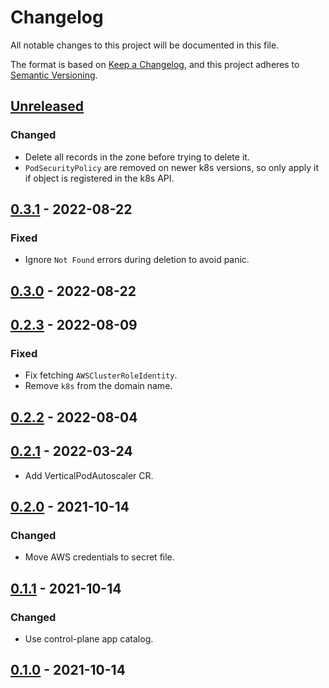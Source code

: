 # Changelog

All notable changes to this project will be documented in this file.

The format is based on [Keep a Changelog](https://keepachangelog.com/en/1.0.0/),
and this project adheres to [Semantic Versioning](https://semver.org/spec/v2.0.0.html).

## [Unreleased]

### Changed

- Delete all records in the zone before trying to delete it.
- `PodSecurityPolicy` are removed on newer k8s versions, so only apply it if object is registered in the k8s API.
 
## [0.3.1] - 2022-08-22

### Fixed

- Ignore `Not Found` errors during deletion to avoid panic.

## [0.3.0] - 2022-08-22

## [0.2.3] - 2022-08-09

### Fixed

- Fix fetching `AWSClusterRoleIdentity`.
- Remove `k8s` from the domain name.

## [0.2.2] - 2022-08-04

## [0.2.1] - 2022-03-24

- Add VerticalPodAutoscaler CR.

## [0.2.0] - 2021-10-14

### Changed

- Move AWS credentials to secret file.

## [0.1.1] - 2021-10-14

### Changed

- Use control-plane app catalog.

## [0.1.0] - 2021-10-14


[Unreleased]: https://github.com/giantswarm/dns-operator-aws/compare/v0.3.1...HEAD
[0.3.1]: https://github.com/giantswarm/dns-operator-aws/compare/v0.3.0...v0.3.1
[0.3.0]: https://github.com/giantswarm/dns-operator-aws/compare/v0.2.3...v0.3.0
[0.2.3]: https://github.com/giantswarm/dns-operator-aws/compare/v0.2.2...v0.2.3
[0.2.2]: https://github.com/giantswarm/dns-operator-aws/compare/v0.2.1...v0.2.2
[0.2.1]: https://github.com/giantswarm/dns-operator-aws/compare/v0.2.0...v0.2.1
[0.2.0]: https://github.com/giantswarm/dns-operator-aws/compare/v0.1.1...v0.2.0
[0.1.1]: https://github.com/giantswarm/dns-operator-aws/compare/v0.1.0...v0.1.1
[0.1.0]: https://github.com/giantswarm/dns-operator-aws/releases/tag/v0.1.0
